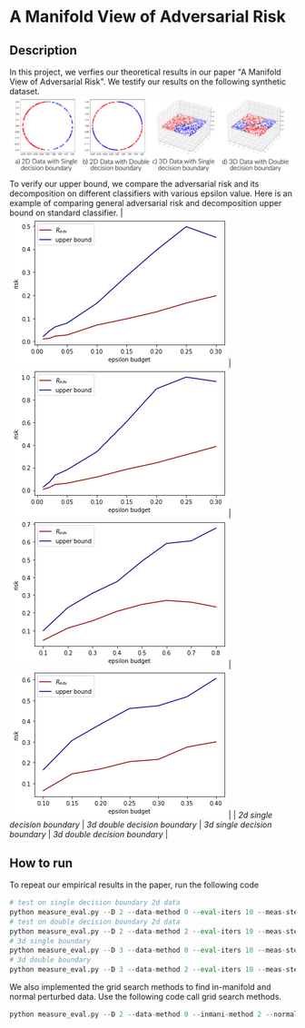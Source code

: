 # A Manifold View of Adversarial Risk

## Description
In this project, we verfies our theoretical results in our paper "A Manifold View of Adversarial Risk".
We testify our results on the following synthetic dataset.
![ALt text](./figs/synthetic_dataset.png?raw=true "Datasets")
To verify our upper bound, we compare the adversarial risk and its decomposition on different classifiers with various epsilon value. Here is an example of comparing general adversarial risk and decomposition upper bound on standard classifier.
|![alt-text-1](./figs/f_s_2d.png?raw=true "2d single decision boundary")|![alt-text-2](./figs/f_d_2d.png?raw=true "2d double decision boundary")|![alt-text-3](./figs/f_s_3d.png?raw=true "3d single decision boundary")|![alt-text-4](./figs/f_d_3d.png?raw=true "3d double decision boundary")|
| *2d single decision boundary* | *3d double decision boundary* | *3d single decision boundary* | *3d double decision boundary* |
## How to run
To repeat our empirical results in the paper, run the following code
```python 
# test on single decision boundary 2d data
python measure_eval.py --D 2 --data-method 0 --eval-iters 10 --meas-step 50
# test on double decision boundary 2d data
python measure_eval.py --D 2 --data-method 2 --eval-iters 10 --meas-step 50
# 3d single boundary
python measure_eval.py --D 3 --data-method 0 --eval-iters 10 --meas-step 50
# 3d double boundary
python measure_eval.py --D 3 --data-method 2 --eval-iters 10 --meas-step 50
```
We also implemented the grid search methods to find in-manifold and normal perturbed data. Use the following code call grid search methods.
```python 
python measure_eval.py --D 2 --data-method 0 --inmani-method 2 --normal-method 2 --eval-iters 10 --meas-step 50
```
